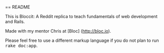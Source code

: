 == README

This is Bloccit: A Reddit replica to teach fundamentals of web development and Rails.

Made with my mentor Chris at [Bloc] (http://bloc.io).


Please feel free to use a different markup language if you do not plan to run
<tt>rake doc:app</tt>.
